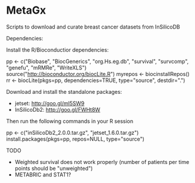 MetaGx
======

Scripts to download and curate breast cancer datasets from InSilicoDB

Dependencies:

Install the R/Bioconductior dependencies:

pp <- c("Biobase", "BiocGenerics", "org.Hs.eg.db", "survival", "survcomp", "genefu", "mRMRe", "WriteXLS")
source("http://bioconductor.org/biocLite.R")
myrepos <- biocinstallRepos()
rr <- biocLite(pkgs=pp, dependencies=TRUE, type="source", destdir=".")

Download and install the standalone packages:

- jetset: http://goo.gl/mI5SW9
- InSilicoDb2: http://goo.gl/FWHt8W

Then run the following commands in your R session

pp <- c("inSilicoDb2_2.0.0.tar.gz", "jetset_1.6.0.tar.gz")
install.packages(pkgs=pp, repos=NULL, type="source")


TODO
- Weighted survival does not work properly (number of patients per time points should be "unweighted")
- METABRIC and STAT1?